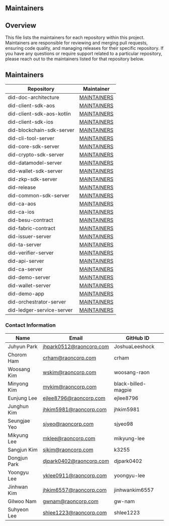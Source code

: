 ## Maintainers

## Overview

This file lists the maintainers for each repository within this project. Maintainers are responsible for reviewing and merging pull requests, ensuring code quality, and managing releases for their specific repository.
If you have any questions or require support related to a particular repository, please reach out to the maintainers listed for that repository below.

## Maintainers

| Repository         | Maintainer      |
| ------------------ | --------------- |
| did-doc-architecture            | [MAINTAINERS](https://github.com/OmniOneID/did-doc-architecture/blob/main/MAINTAINERS.md) |
| did-client-sdk-aos            | [MAINTAINERS](https://github.com/OmniOneID/did-client-sdk-aos/blob/main/MAINTAINERS.md) |
| did-client-sdk-aos-kotlin            | [MAINTAINERS](https://github.com/OmniOneID/did-client-sdk-aos-kotlin/blob/main/MAINTAINERS.md) |
| did-client-sdk-ios            | [MAINTAINERS](https://github.com/OmniOneID/did-client-sdk-ios/blob/main/MAINTAINERS.md) |
| did-blockchain-sdk-server            | [MAINTAINERS](https://github.com/OmniOneID/did-blockchain-sdk-server/blob/main/MAINTAINERS.md) |
| did-cli-tool-server            | [MAINTAINERS](https://github.com/OmniOneID/did-cli-tool-server/blob/main/MAINTAINERS.md) |
| did-core-sdk-server            | [MAINTAINERS](https://github.com/OmniOneID/did-core-sdk-server/blob/main/MAINTAINERS.md) |
| did-crypto-sdk-server            | [MAINTAINERS](https://github.com/OmniOneID/did-crypto-sdk-server/blob/main/MAINTAINERS.md) |
| did-datamodel-server            | [MAINTAINERS](https://github.com/OmniOneID/did-datamodel-server/blob/main/MAINTAINERS.md) |
| did-wallet-sdk-server            | [MAINTAINERS](https://github.com/OmniOneID/did-wallet-sdk-server/blob/main/MAINTAINERS.md) |
| did-zkp-sdk-server            | [MAINTAINERS](https://github.com/OmniOneID/did-zkp-sdk-server/blob/main/MAINTAINERS.md) |
| did-release            | [MAINTAINERS](https://github.com/OmniOneID/did-release/blob/main/MAINTAINERS.md) |
| did-common-sdk-server            | [MAINTAINERS](https://github.com/OmniOneID/did-common-sdk-server/blob/main/MAINTAINERS.md) |
| did-ca-aos            | [MAINTAINERS](https://github.com/OmniOneID/did-ca-aos/blob/main/MAINTAINERS.md) |
| did-ca-ios            | [MAINTAINERS](https://github.com/OmniOneID/did-ca-ios/blob/main/MAINTAINERS.md) |
| did-besu-contract            | [MAINTAINERS](https://github.com/OmniOneID/did-besu-contract/blob/main/MAINTAINERS.md) |
| did-fabric-contract            | [MAINTAINERS](https://github.com/OmniOneID/did-fabric-contract/blob/main/MAINTAINERS.md) |
| did-issuer-server            | [MAINTAINERS](https://github.com/OmniOneID/did-issuer-server/blob/main/MAINTAINERS.md) |
| did-ta-server            | [MAINTAINERS](https://github.com/OmniOneID/did-ta-server/blob/main/MAINTAINERS.md) |
| did-verifier-server            | [MAINTAINERS](https://github.com/OmniOneID/did-verifier-server/blob/main/MAINTAINERS.md) |
| did-api-server            | [MAINTAINERS](https://github.com/OmniOneID/did-api-server/blob/main/MAINTAINERS.md) |
| did-ca-server            | [MAINTAINERS](https://github.com/OmniOneID/did-ca-server/blob/main/MAINTAINERS.md) |
| did-demo-server            | [MAINTAINERS](https://github.com/OmniOneID/did-demo-server/blob/main/MAINTAINERS.md) |
| did-wallet-server            | [MAINTAINERS](https://github.com/OmniOneID/did-wallet-server/blob/main/MAINTAINERS.md) |
| did-demo-app            | [MAINTAINERS](https://github.com/OmniOneID/did-demo-app/blob/main/MAINTAINERS.md) |
| did-orchestrator-server            | [MAINTAINERS](https://github.com/OmniOneID/did-orchestrator-server/blob/main/MAINTAINERS.md) |
| did-ledger-service-server            | [MAINTAINERS](https://github.com/OmniOneID/did-ledger-service-server/blob/main/MAINTAINERS.md) |

### Contact Information

| Name         | Email               | GitHub ID            |
| ------------ | ------------------- | -------------------- |
| Juhyun Park  | jhpark0512@raoncorp.com | JoshuaLeeshock   |
| Chorom Ham   | crham@raoncorp.com  | crham                |
| Woosang Kim  | wskim@raoncorp.com  | woosang-raon         |
| Minyong Kim  | mykim@raoncorp.com  | black-billed-magpie  |
| Eunjung Lee  | ejlee8796@raoncorp.com | ejlee8796         |
| Junghun Kim  | jhkim5981@raoncorp.com | jhkim5981         |
| Seungjae Yeo | sjyeo@raoncorp.com  | sjyeo98              |
| Mikyung Lee  | mklee@raoncorp.com  | mikyung-lee          |
| Sangjun Kim  | sjkim@raoncorp.com  | k3255                |
| Dongjun Park | djpark0402@raoncorp.com | djpark0402       |
| Yoongyu Lee  | yklee0911@raoncorp.com | yoongyu-lee       |
| Jinhwan Kim  | jhkim6557@raoncorp.com | jinhwankim6557   |
| Gilwoo Nam   | gwnam@raoncorp.com  | gw-nam               |
| Suhyeon Lee  | shlee1223@raoncorp.com | shlee1223         |